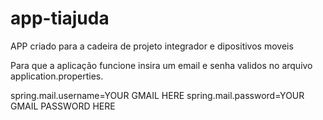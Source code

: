 # app-tiajuda

APP criado para a cadeira de projeto integrador e dipositivos moveis

Para que a aplicação funcione insira um email e senha validos no arquivo application.properties.

spring.mail.username=YOUR GMAIL HERE
spring.mail.password=YOUR GMAIL PASSWORD HERE
